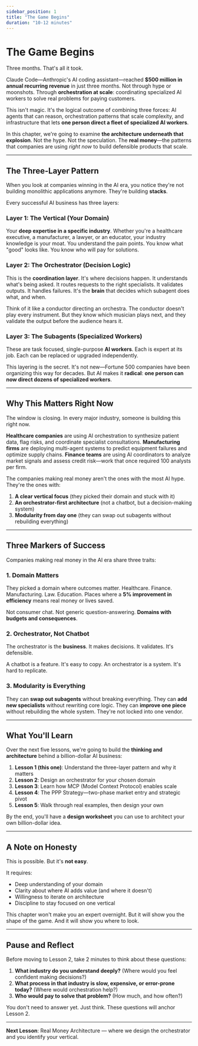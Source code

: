 ```yaml
---
sidebar_position: 1
title: "The Game Begins"
duration: "10-12 minutes"
---
```


# The Game Begins

Three months. That's all it took.

Claude Code—Anthropic's AI coding assistant—reached **$500 million in annual recurring revenue** in just three months. Not through hype or moonshots. Through **orchestration at scale**: coordinating specialized AI workers to solve real problems for paying customers.

This isn't magic. It's the logical outcome of combining three forces: AI agents that can reason, orchestration patterns that scale complexity, and infrastructure that lets **one person direct a fleet of specialized AI workers**.

In this chapter, we're going to examine **the architecture underneath that explosion**. Not the hype. Not the speculation. The **real money**—the patterns that companies are using *right now* to build defensible products that scale.

---

## The Three-Layer Pattern

When you look at companies winning in the AI era, you notice they're not building monolithic applications anymore. They're building **stacks**.

Every successful AI business has three layers:

### Layer 1: The Vertical (Your Domain)

Your **deep expertise in a specific industry**. Whether you're a healthcare executive, a manufacturer, a lawyer, or an educator, your industry knowledge is your moat. You understand the pain points. You know what "good" looks like. You know who will pay for solutions.

### Layer 2: The Orchestrator (Decision Logic)

This is the **coordination layer**. It's where decisions happen. It understands what's being asked. It routes requests to the right specialists. It validates outputs. It handles failures. It's the **brain** that decides which subagent does what, and when.

Think of it like a conductor directing an orchestra. The conductor doesn't play every instrument. But they know which musician plays next, and they validate the output before the audience hears it.

### Layer 3: The Subagents (Specialized Workers)

These are task focused, single-purpose **AI workers**. Each is expert at its job. Each can be replaced or upgraded independently.

This layering is the secret. It's not new—Fortune 500 companies have been organizing this way for decades. But AI makes it **radical**: **one person can now direct dozens of specialized workers**.

---

## Why This Matters Right Now

The window is closing. In every major industry, someone is building this right now.

**Healthcare companies** are using AI orchestration to synthesize patient data, flag risks, and coordinate specialist consultations. **Manufacturing firms** are deploying multi-agent systems to predict equipment failures and optimize supply chains. **Finance teams** are using AI coordinators to analyze market signals and assess credit risk—work that once required 100 analysts per firm.

The companies making real money aren't the ones with the most AI hype. They're the ones with:

1. **A clear vertical focus** (they picked their domain and stuck with it)
2. **An orchestrator-first architecture** (not a chatbot, but a decision-making system)
3. **Modularity from day one** (they can swap out subagents without rebuilding everything)

---

## Three Markers of Success

Companies making real money in the AI era share three traits:

### 1. Domain Matters

They picked a domain where outcomes matter. Healthcare. Finance. Manufacturing. Law. Education. Places where a **5% improvement in efficiency** means real money or lives saved.

Not consumer chat. Not generic question-answering. **Domains with budgets and consequences**.

### 2. Orchestrator, Not Chatbot

The orchestrator is the **business**. It makes decisions. It validates. It's defensible.

A chatbot is a feature. It's easy to copy. An orchestrator is a system. It's hard to replicate.

### 3. Modularity is Everything

They can **swap out subagents** without breaking everything. They can **add new specialists** without rewriting core logic. They can **improve one piece** without rebuilding the whole system. They're not locked into one vendor.

---

## What You'll Learn

Over the next five lessons, we're going to build the **thinking and architecture** behind a billion-dollar AI business:

1. **Lesson 1 (this one)**: Understand the three-layer pattern and why it matters
2. **Lesson 2**: Design an orchestrator for your chosen domain
3. **Lesson 3**: Learn how MCP (Model Context Protocol) enables scale
4. **Lesson 4**: The PPP Strategy—two-phase market entry and strategic pivot
5. **Lesson 5**: Walk through real examples, then design your own

By the end, you'll have a **design worksheet** you can use to architect your own billion-dollar idea.

---

## A Note on Honesty

This is possible. But it's **not easy**.

It requires:
- Deep understanding of your domain
- Clarity about where AI adds value (and where it doesn't)
- Willingness to iterate on architecture
- Discipline to stay focused on one vertical

This chapter won't make you an expert overnight. But it will show you the shape of the game. And it will show you where to look.

---

## Pause and Reflect

Before moving to Lesson 2, take 2 minutes to think about these questions:

1. **What industry do you understand deeply?** (Where would you feel confident making decisions?)
2. **What process in that industry is slow, expensive, or error-prone today?** (Where would orchestration help?)
3. **Who would pay to solve that problem?** (How much, and how often?)

You don't need to answer yet. Just think. These questions will anchor Lesson 2.

---

**Next Lesson**: Real Money Architecture — where we design the orchestrator and you identify your vertical.

